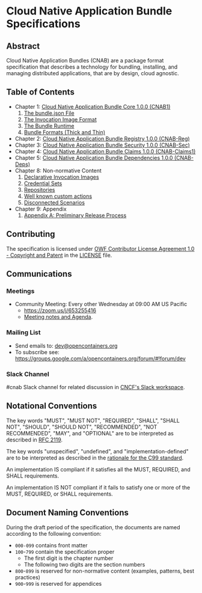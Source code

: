 # Cloud Native Application Bundle Specifications

## Abstract

Cloud Native Application Bundles (CNAB) are a package format specification that describes a technology for bundling, installing, and managing distributed applications, that are by design, cloud agnostic.

## Table of Contents

- Chapter 1: [Cloud Native Application Bundle Core 1.0.0 (CNAB1)](100-CNAB.md)
  1. [The bundle.json File](101-bundle-json.md)
  1. [The Invocation Image Format](102-invocation-image.md)
  1. [The Bundle Runtime](103-bundle-runtime.md)
  1. [Bundle Formats (Thick and Thin)](104-bundle-formats.md)
- Chapter 2: [Cloud Native Application Bundle Registry 1.0.0 (CNAB-Reg)](200-CNAB-registries.md)
- Chapter 3: [Cloud Native Application Bundle Security 1.0.0 (CNAB-Sec)](300-CNAB-security.md)
- Chapter 4: [Cloud Native Application Bundle Claims 1.0.0 (CNAB-Claims1)](400-claims.md)
- Chapter 5: [Cloud Native Application Bundle Dependencies 1.0.0 (CNAB-Deps)](500-CNAB-dependencies.md)
- Chapter 8: Non-normative Content
  1. [Declarative Invocation Images](801-declarative-images.md)
  1. [Credential Sets](802-credential-sets.md)
  1. [Repositories](803-repositories.md)
  1. [Well known custom actions](804-well-known-custom-actions.md)
  1. [Disconnected Scenarios](805-airgap.md)
- Chapter 9: Appendix
  1. [Appendix A: Preliminary Release Process](901-process.md)

## Contributing

The specification is licensed under [OWF Contributor License Agreement 1.0 - Copyright and Patent](http://www.openwebfoundation.org/legal/the-owf-1-0-agreements/owf-contributor-license-agreement-1-0---copyright-and-patent) in the [LICENSE](./LICENSE) file.

## Communications

### Meetings
* Community Meeting: Every other Wednesday at 09:00 AM US Pacific
  * https://zoom.us/j/653255416
  * [Meeting notes and Agenda](https://aka.ms/cnab/meeting).

### Mailing List
- Send emails to: [dev@opencontainers.org](mailto:dev@opencontainers.org)
- To subscribe see: https://groups.google.com/a/opencontainers.org/forum/#!forum/dev

### Slack Channel
#cnab Slack channel for related discussion in
[CNCF's Slack workspace](https://slack.cncf.io/).

## Notational Conventions

The key words "MUST", "MUST NOT", "REQUIRED", "SHALL", "SHALL NOT", "SHOULD", "SHOULD NOT", "RECOMMENDED", "NOT RECOMMENDED", "MAY", and "OPTIONAL" are to be interpreted as described in [RFC 2119][rfc2119].

The key words "unspecified", "undefined", and "implementation-defined" are to be interpreted as described in the [rationale for the C99 standard][c99-unspecified].

An implementation IS compliant if it satisfies all the MUST, REQUIRED, and SHALL requirements.

An implementation IS NOT compliant if it fails to satisfy one or more of the MUST, REQUIRED, or SHALL requirements.

[c99-unspecified]: http://www.open-std.org/jtc1/sc22/wg14/www/C99RationaleV5.10.pdf#page=18
[rfc2119]: http://tools.ietf.org/html/rfc2119

## Document Naming Conventions

During the draft period of the specification, the documents are named according to the following convention:

- `000-099` contains front matter
- `100`-`799` contain the specification proper
  - The first digit is the chapter number
  - The following two digits are the section numbers
- `800`-`899` is reserved for non-normative content (examples, patterns, best practices)
- `900`-`999` is reserved for appendices
